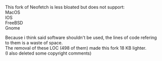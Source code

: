 This fork of Neofetch is less bloated but does not support:<br>
MacOS<br>
IOS<br>
FreeBSD<br>
Gnome<br>

Because i think said software shouldn't be used, the lines of code refering to them is a waste of space.<br>
The removal of these LOC (498 of them) made this fork 18 KB lighter.<br>
(I also deleted some copyright comments)
